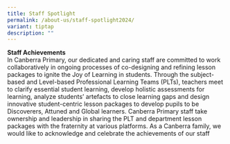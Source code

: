```yaml
---
title: Staff Spotlight
permalink: /about-us/staff-spotlight2024/
variant: tiptap
description: ""
---
```

<p><strong>Staff Achievements</strong> 
<br>In Canberra Primary, our dedicated and caring staff are committed to work
collaboratively in ongoing processes of co-designing and refining lesson
packages to ignite the Joy of Learning in students. Through the subject-based
and Level-based Professional Learning Teams (PLTs), teachers meet to clarify
essential student learning, develop holistic assessments for learning,
analyze students’ artefacts to close learning gaps and design innovative
student-centric lesson packages to develop pupils to be Discoverers, Attuned
and Global learners. Canberra Primary staff take ownership and leadership
in sharing the PLT and department lesson packages with the fraternity at
various platforms. As a Canberra family, we would like to acknowledge and
celebrate the achievements of our staff</p>